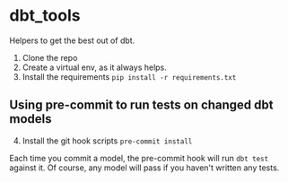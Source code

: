 # dbt_tools
Helpers to get the best out of dbt.

1. Clone the repo
2. Create a virtual env, as it always helps.
3. Install the requirements
```pip install -r requirements.txt```

## Using pre-commit to run tests on changed dbt models

4. Install the git hook scripts
```pre-commit install```

Each time you commit a model, the pre-commit hook will run `dbt test` against it. Of course, any model will pass if you haven't written any tests.
